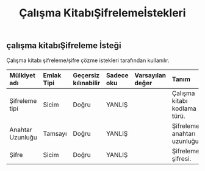 ﻿---
title: Çalışma KitabıŞifrelemeİstekleri
second_title: Aspose.Cells Cloud Documen
type: docs
url: /tr/specification/model/workbookencryptionrequest/
description: "Aspose.Cells Bulut modeli spesifikasyonu: WorkbookEncryptionRequest. Açma, oluşturma, düzenleme, bölme, birleştirme, karşılaştırma ve dönüştürme gibi özelliklerle Excel ve diğer elektronik tablo belgelerini zahmetsizce yönetin"
weight: 50
---
## **çalışma kitabıŞifreleme İsteği**

 Çalışma kitabı şifreleme/şifre çözme istekleri tarafından kullanılır.

| Mülkiyet adı| Emlak Tipi| Geçersiz kılınabilir| Sadece oku| Varsayılan değer| Tanım|
|:- |:- |:- |:- |:- |:- |
| Şifreleme tipi| Sicim| Doğru| YANLIŞ|| Çalışma kitabı kodlama türü.|
| Anahtar Uzunluğu| Tamsayı| Doğru| YANLIŞ|| Şifreleme anahtarı uzunluğu.|
| Şifre| Sicim| Doğru| YANLIŞ||Şifreleme şifresi.|

